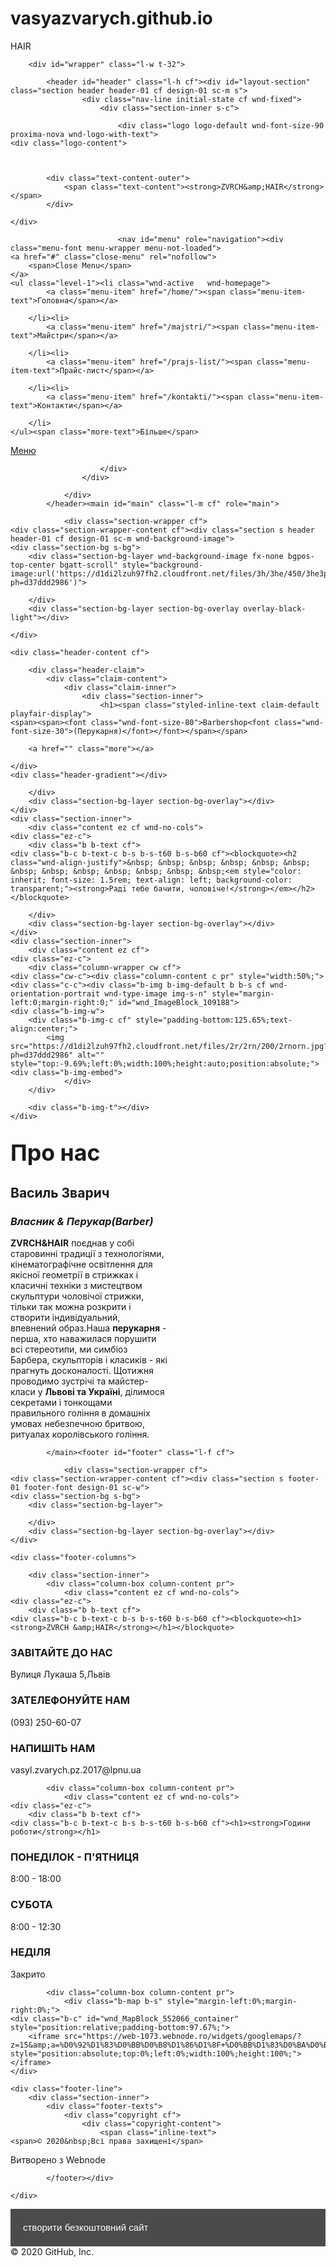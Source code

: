 # vasyazvarych.github.io
HAIR
<!DOCTYPE html>
<!--[if IE 8]><html class="lt-ie10 lt-ie9 no-js" prefix="og: https://ogp.me/ns#" lang="uk"><![endif]--><!--[if IE 9]><html class="lt-ie10 no-js" prefix="og: https://ogp.me/ns#" lang="uk"><![endif]--><!--[if gt IE 9]><!--><html class="no-js" prefix="og: https://ogp.me/ns#" lang="uk"><!--<![endif]--><head><meta charset="utf-8"><link rel="shortcut icon" href="https://d1di2lzuh97fh2.cloudfront.net/files/1j/1jd/1jdr8n.ico?ph=d37ddd2986"><link rel="apple-touch-icon" href="https://d1di2lzuh97fh2.cloudfront.net/files/1j/1jd/1jdr8n.ico?ph=d37ddd2986"><link rel="icon" href="https://d1di2lzuh97fh2.cloudfront.net/files/1j/1jd/1jdr8n.ico?ph=d37ddd2986"><meta http-equiv="X-UA-Compatible" content="IE=edge,chrome=1"><title>MakeUp zvrch</title><meta name="viewport" content="width=device-width,initial-scale=1,viewport-fit=cover"><meta name="msapplication-tap-highlight" content="no"><link href="https://d1di2lzuh97fh2.cloudfront.net/files/3y/3yn/3ynldv.css?ph=d37ddd2986" rel="stylesheet"><link href="https://d1di2lzuh97fh2.cloudfront.net/files/4e/4eg/4egfuu.css?ph=d37ddd2986" rel="stylesheet"><link rel="stylesheet" href="https://d1di2lzuh97fh2.cloudfront.net/files/1k/1ka/1ka1y0.css?ph=d37ddd2986" data-wnd_color_scheme_file=""><link rel="stylesheet" href="https://d1di2lzuh97fh2.cloudfront.net/files/2g/2g7/2g7fhp.css?ph=d37ddd2986" data-wnd_additive_color_file=""><link rel="stylesheet" href="https://d1di2lzuh97fh2.cloudfront.net/files/25/25c/25ceqj.css?ph=d37ddd2986" data-wnd_typography_file=""><meta name="description" content="ZVRCH&amp;amp;HAIR поєднав у собі старовинні традиції з технологіями, кінематографічне освітлення для якісної геометрії в стрижках і класичні техніки з мистецтвом скульптури чоловічої стрижки, тільки так можна розкрити і створити індивідуальний, впевнений образ.Наша перукарня - перша, хто наважилася порушити всі стереотипи, ми симбіоз Барбера, скульпторів..."><meta name="keywords" content=""><meta name="generator" content="Webnode 2"><meta name="apple-mobile-web-app-capable" content="yes"><meta name="apple-mobile-web-app-status-bar-style" content="black"><meta name="format-detection" content="telephone=no">

<meta property="og:url" content="https://makeup-zvrch.webnode.com.ua/"><meta property="og:title" content="MakeUp zvrch"><meta property="og:type" content="article"><meta property="og:description" content="ZVRCH&amp;amp;HAIR поєднав у собі старовинні традиції з технологіями, кінематографічне освітлення для якісної геометрії в стрижках і класичні техніки з мистецтвом скульптури чоловічої стрижки, тільки так можна розкрити і створити індивідуальний, впевнений образ.Наша перукарня - перша, хто наважилася порушити всі стереотипи, ми симбіоз Барбера, скульпторів..."><meta property="og:site_name" content="MakeUp zvrch"><meta property="og:image" content="https://d1di2lzuh97fh2.cloudfront.net/files/2r/2rn/700/2rnorn.jpg?ph=d37ddd2986"><meta property="og:article:published_time" content="2020-05-19T00:00:00+0200"><meta name="robots" content="index,follow"><link rel="canonical" href="https://makeup-zvrch.webnode.com.ua/"><script>window.checkAndChangeSvgColor=function(c){try{var a=document.getElementById(c);if(a){c=[["border","borderColor"],["outline","outlineColor"],["color","color"]];for(var h,b,d,f=[],e=0,m=c.length;e<m;e++)if(h=window.getComputedStyle(a)[c[e][1]].replace(/\s/g,"").match(/^rgb[a]?\(([0-9]{1,3}),([0-9]{1,3}),([0-9]{1,3})/i)){b="";for(var g=1;3>=g;g++)b+=("0"+parseInt(h[g],10).toString(16)).slice(-2);"0"===b.charAt(0)&&(d=parseInt(b.substr(0,2),16),d=Math.max(16,d),b=d.toString(16)+b.slice(-4));f.push(c[e][0]+"="+b)}if(f.length){var k=a.getAttribute("data-src"),l=k+(0>k.indexOf("?")?"?":"&")+f.join("&");a.src!=l&&(a.src=l,a.outerHTML=a.outerHTML)}}}catch(n){}};</script><link rel="stylesheet" href="https://use.typekit.net/cyn5vds.css"><script>(function(i,s,o,g,r,a,m){i['GoogleAnalyticsObject']=r;i[r]=i[r]||function(){
			(i[r].q=i[r].q||[]).push(arguments)},i[r].l=1*new Date();a=s.createElement(o),
			m=s.getElementsByTagName(o)[0];a.async=1;a.src=g;m.parentNode.insertBefore(a,m)
			})(window,document,'script','//www.google-analytics.com/analytics.js','ga');ga('create', 'UA-797705-6', 'auto',{"name":"wnd_header"});ga('wnd_header.set', 'dimension1', 'W2');ga('wnd_header.set', 'anonymizeIp', true);ga('wnd_header.send', 'pageview');</script></head><body class="l l-01 l-box layout-01 wt-boxed-bg c-s-m wt-home ac-s ac-i   b-btn-sq b-btn-s-l b-btn-dn b-btn-bw-1 img-d-n img-t-o img-h-z line-solid b-e-c b-e-ds lbox-d   wnd-fe  wnd-fonts-fallback">
	<div class="wnd-page cs-dblue ac-mred">

		<div id="wrapper" class="l-w t-32">

			<header id="header" class="l-h cf"><div id="layout-section" class="section header header-01 cf design-01 sc-m s">
					<div class="nav-line initial-state cf wnd-fixed">
						<div class="section-inner s-c">

							<div class="logo logo-default wnd-font-size-90 proxima-nova wnd-logo-with-text">
    <div class="logo-content">
        
            
            
            <div class="text-content-outer">
                <span class="text-content"><strong>ZVRCH&amp;HAIR</strong></span>
            </div>
        
    </div>
</div>

							

							<nav id="menu" role="navigation"><div class="menu-font menu-wrapper menu-not-loaded">
	<a href="#" class="close-menu" rel="nofollow">
		<span>Close Menu</span>
	</a>
    <ul class="level-1"><li class="wnd-active   wnd-homepage">
        	<a class="menu-item" href="/home/"><span class="menu-item-text">Головна</span></a>
        	
    	</li><li>
        	<a class="menu-item" href="/majstri/"><span class="menu-item-text">Майстри</span></a>
        	
    	</li><li>
        	<a class="menu-item" href="/prajs-list/"><span class="menu-item-text">Прайс-лист</span></a>
        	
    	</li><li>
        	<a class="menu-item" href="/kontakti/"><span class="menu-item-text">Контакти</span></a>
        	
    	</li>
    </ul><span class="more-text">Більше</span>
</div></nav><script type="application/javascript">var el=document.getElementById("menu");"undefined"!=typeof el&&(el.style.display="none")</script><div id="menu-mobile" class="hidden">
								<a href="#" id="menu-submit"><span></span>Меню</a>
							</div>

						</div>
					</div>

				</div>
			</header><main id="main" class="l-m cf" role="main">

				<div class="section-wrapper cf">
	<div class="section-wrapper-content cf"><div class="section s header header-01 cf design-01 sc-m wnd-background-image">
	<div class="section-bg s-bg">
		<div class="section-bg-layer wnd-background-image fx-none bgpos-top-center bgatt-scroll" style="background-image:url('https://d1di2lzuh97fh2.cloudfront.net/files/3h/3he/450/3he3pe.jpeg?ph=d37ddd2986')">
			
		</div>
		<div class="section-bg-layer section-bg-overlay overlay-black-light"></div>

	</div>

	<div class="header-content cf">

		<div class="header-claim">
			<div class="claim-content">
				<div class="claim-inner">
					<div class="section-inner">
						<h1><span class="styled-inline-text claim-default playfair-display">
	<span><span><font class="wnd-font-size-80">Barbershop<font class="wnd-font-size-30">(Перукарня)</font></font></span></span>
</span></h1>
					</div>
				</div>
			</div>
		</div>


		<a href="" class="more"></a>

	</div>
	<div class="header-gradient"></div>
</div><section class="section s default-01 design-01 sc-b"><div class="section-bg s-bg">
		<div class="section-bg-layer">
			
		</div>
		<div class="section-bg-layer section-bg-overlay"></div>
	</div>
	<div class="section-inner">
		<div class="content ez cf wnd-no-cols">
	<div class="ez-c">
		<div class="b b-text cf">
	<div class="b-c b-text-c b-s b-s-t60 b-s-b60 cf"><blockquote><h2 class="wnd-align-justify">&nbsp; &nbsp; &nbsp; &nbsp; &nbsp; &nbsp; &nbsp; &nbsp; &nbsp; &nbsp; &nbsp; &nbsp; &nbsp;<em style="color: inherit; font-size: 1.5rem; text-align: left; background-color: transparent;"><strong>Радi тебе бачити, чоловiче!</strong></em></h2></blockquote>
</div>
</div>
	</div>
	
</div>
	</div>
</section><section class="section s default-01 design-01 sc-w"><div class="section-bg s-bg">
		<div class="section-bg-layer">
			
		</div>
		<div class="section-bg-layer section-bg-overlay"></div>
	</div>
	<div class="section-inner">
		<div class="content ez cf">
	<div class="ez-c">
		<div class="column-wrapper cw cf">
	<div class="cw-c"><div class="column-content c pr" style="width:50%;">
	<div class="c-c"><div class="b-img b-img-default b b-s cf wnd-orientation-portrait wnd-type-image img-s-n" style="margin-left:0;margin-right:0;" id="wnd_ImageBlock_109188">
    <div class="b-img-w">
        <div class="b-img-c cf" style="padding-bottom:125.65%;text-align:center;">
            <img src="https://d1di2lzuh97fh2.cloudfront.net/files/2r/2rn/200/2rnorn.jpg?ph=d37ddd2986" alt="" style="top:-9.69%;left:0%;width:100%;height:auto;position:absolute;"><div class="b-img-embed">
                </div>
        </div>

        <div class="b-img-t"></div>
    </div>
</div></div>
</div><div class="column-content c pr" style="width:50%;">
	<div class="c-c"><div class="b b-text cf">
	<div class="b-c b-text-c b-s b-s-t60 b-s-b60 cf"><h1><font style="font-size:170%">Про нас</font></h1>

<h2>Василь Зварич</h2>

<h3><em>Власник&nbsp;&amp;&nbsp;Перукар(Barber)</em></h3>

<p><strong>ZVRCH&amp;HAIR</strong> поєднав у собі старовинні традиції з технологіями, кінематографічне освітлення для якісної геометрії в стрижках і класичні техніки з мистецтвом скульптури чоловічої стрижки, тільки так можна розкрити і створити індивідуальний, впевнений образ.Наша <strong>перукарня</strong> - перша, хто наважилася порушити всі стереотипи, ми симбіоз Барбера, скульпторів і класиків - які прагнуть досконалості. Щотижня проводимо зустрічі та майстер-класи у <strong>Львові та Україні</strong>, ділимося секретами і тонкощами правильного гоління в домашніх умовах небезпечною бритвою, ритуалах королівського гоління.&nbsp;<br></p>
</div>
</div></div>
</div></div>
</div>
	</div>
	
</div>
	</div>
</section></div>
</div>

			</main><footer id="footer" class="l-f cf">

				<div class="section-wrapper cf">
	<div class="section-wrapper-content cf"><div class="section s footer-01 footer-font design-01 sc-w">
	<div class="section-bg s-bg">
		<div class="section-bg-layer">
			
		</div>
		<div class="section-bg-layer section-bg-overlay"></div>
	</div>

	<div class="footer-columns">

		<div class="section-inner">
			<div class="column-box column-content pr">
				<div class="content ez cf wnd-no-cols">
	<div class="ez-c">
		<div class="b b-text cf">
	<div class="b-c b-text-c b-s b-s-t60 b-s-b60 cf"><blockquote><h1><strong>ZVRCH &amp;HAIR</strong></h1></blockquote>

<h3 style="text-align: left;">ЗАВІТАЙТЕ ДО НАС</h3>

<p>Вулиця Лукаша 5,Львiв</p>

<h3 style="text-align: left;">ЗАТЕЛЕФОНУЙТЕ НАМ</h3>

<p>(093) 250-60-07</p>

<h3 style="text-align: left;">НАПИШІТЬ НАМ</h3>

<p>vasyl.zvarych.pz.2017@lpnu.ua</p>
</div>
</div>
	</div>
	
</div>
			</div>

			<div class="column-box column-content pr">
				<div class="content ez cf wnd-no-cols">
	<div class="ez-c">
		<div class="b b-text cf">
	<div class="b-c b-text-c b-s b-s-t60 b-s-b60 cf"><h1><strong>Години роботи</strong></h1>

<h3>ПОНЕДІЛОК&nbsp;-&nbsp;П'ЯТНИЦЯ</h3>

<p>8:00 - 18:00</p>

<h3>СУБОТА</h3>

<p>8:00 - 12:30</p>

<h3>НЕДІЛЯ</h3>

<p>Закрито</p>
</div>
</div>
	</div>
	
</div>
			</div>

			<div class="column-box column-content pr">
				<div class="b-map b-s" style="margin-left:0%;margin-right:0%;">
	<div class="b-c" id="wnd_MapBlock_552066_container" style="position:relative;padding-bottom:97.67%;">
		<iframe src="https://web-1073.webnode.ro/widgets/googlemaps/?z=15&amp;a=%D0%92%D1%83%D0%BB%D0%B8%D1%86%D1%8F+%D0%BB%D1%83%D0%BA%D0%B0%D1%88%D0%B0%2C%D0%BB%D1%8C%D0%B2&amp;s=" style="position:absolute;top:0%;left:0%;width:100%;height:100%;"></iframe>
	</div>
</div>
			</div>
		</div>
		<div class="background-stripe"></div>
	</div>

	<div class="footer-line">
		<div class="section-inner">
			<div class="footer-texts">
				<div class="copyright cf">
					<div class="copyright-content">
						<span class="inline-text">
	<span>© 2020&nbsp;Всі права захищені</span>
</span>
					</div>
				</div>
				<div class="system-footer cf">
					<div class="system-footer-content"><div class="sf">
<div class="sf-content">Витворено з Webnode</div>
</div></div>
				</div>
			</div>
			<div class="lang-select cf">
	
</div>
		</div>
	</div>
</div></div>
</div>

			</footer></div>

	</div>

	
<div id="wnd_footer"><style type="text/css">#wnd_footer {display: block; box-sizing: border-box; text-align: center; overflow: hidden; overflow-wrap: break-word; word-wrap: break-word; word-break: break-word; position: relative; width: 100%; font-family: Arial, Roboto, Helvetica, sans-serif; font-weight: normal; font-style: normal; font-size: 15px; line-height: 1.5; background-color: rgba(0, 0, 0, 0.7);}#wnd_footer a {color: #fff; text-decoration: none; display: inline-block;}#wnd_footer_left {width: 100%;}#wnd_footer_left_wrapper {padding: 12px 12px 6px;}#wnd_footer_right {width: 100%;}#wnd_footer_right_wrapper {padding: 6px 12px 14px;}#wnd_footer_logo {background: url(https://d1di2lzuh97fh2.cloudfront.net/client/img/wnd-logo2.svg?ph=d37ddd2986) no-repeat; display: inline-block; width: 103px; height: 20px; opacity: .83;}#wnd_footer_logo b {opacity: 0;}@media only screen and (min-width: 480px) {#wnd_footer_left {float: left; min-height: 60px; width: auto; display: table;}#wnd_footer_left_wrapper {text-align: left; padding: 8px 160px 8px 12px; display: table-cell; vertical-align: middle;}#wnd_footer_right {position: absolute; top: 0; left: auto; right: 12px; bottom: 0; width: auto;}#wnd_footer_right_wrapper {text-align: right; padding: 19px 0;}}@media only screen and (min-width: 768px) {#wnd_footer_left_wrapper {padding: 16px 160px 16px 20px;}#wnd_footer_right {right: 20px;}}@media only screen and (min-width: 1200px) {#wnd_footer_left_wrapper {padding-left: 30px;}#wnd_footer_right {right: 30px;}}@media print {#wnd_footer style {display: none !important;}}</style><div  id="wnd_footer_left"><div id="wnd_footer_left_wrapper"><a  href="https://www.webnode.com.ua?utm_source=text&amp;utm_medium=footer&amp;utm_campaign=free1&amp;utm_content=wnd2" target="_blank" rel="nofollow" >cтворити безкоштовний сайт</a></div></div><div id="wnd_footer_right"><div id="wnd_footer_right_wrapper"><a id="wnd_footer_logo" href="https://www.webnode.com.ua?utm_source=button&amp;utm_medium=footer&amp;utm_campaign=free1&amp;utm_content=wnd2" target="_blank" rel="nofollow" ><b>Webnode</b></a></div></div></div><script type="text/javascript" src="https://d1di2lzuh97fh2.cloudfront.net/files/2k/2k0/2k0op0.js?ph=d37ddd2986"></script><script type="application/javascript">!function(){if(document.body.classList.contains("wnd-cms")===!1){var e=document.querySelectorAll(".footer-texts .copyright .inline-text"),t=document.getElementsByClassName("sf")[0];null!==e&&[].forEach.call(e,function(e){""===e.querySelector("span").innerHTML.trim()&&(e.className+=" empty")}),void 0!==t&&""===t.querySelector(".sf-content").innerHTML.trim()&&(t.className+=" empty",null!==t.previousSibling&&(t.previousSibling.previousSibling.className+=" empty"))}}(),function(){if(0==document.getElementsByClassName("wnd-cms").length)for(var e=document.getElementsByClassName("column-content"),t=0;t<e.length;t++){var s=e[t].querySelector("div"),n=s.getElementsByClassName("b-text-c");void 0!=n[0]&&s.firstChild==s.lastChild&&""===n[0].innerText&&(e[t].classList?e[t].classList.add("column-empty"):(e[t].classList?e[t].classList.contains("column-empty"):new RegExp("\\bcolumn-empty\\b").test(e[t].className))&&(e[t].className+=" column-empty"))}}()</script><script src="https://d1di2lzuh97fh2.cloudfront.net/client.fe/js.compiled/lang.uk.146.js?ph=d37ddd2986" crossorigin="anonymous"></script><script src="https://d1di2lzuh97fh2.cloudfront.net/client.fe/js.compiled/compiled.multi.2-687.js?ph=d37ddd2986" crossorigin="anonymous"></script><script>var wnd = wnd || {};wnd.$data = {"image_content_items":{"wnd_ThumbnailBlock_490443":{"id":"wnd_ThumbnailBlock_490443","type":"wnd.pc.ThumbnailBlock"},"wnd_HeaderSection_header_169101":{"id":"wnd_HeaderSection_header_169101","type":"wnd.pc.HeaderSection"},"wnd_Section_default_389178":{"id":"wnd_Section_default_389178","type":"wnd.pc.Section"},"wnd_ImageBlock_109188":{"id":"wnd_ImageBlock_109188","type":"wnd.pc.ImageBlock"},"wnd_Section_two_cols_image_547275":{"id":"wnd_Section_two_cols_image_547275","type":"wnd.pc.Section"},"wnd_LogoBlock_239194":{"id":"wnd_LogoBlock_239194","type":"wnd.pc.LogoBlock"},"wnd_Section_footer_994877":{"id":"wnd_Section_footer_994877","type":"wnd.pc.Section"}},"svg_content_items":{"wnd_ImageBlock_109188":{"id":"wnd_ImageBlock_109188","type":"wnd.pc.ImageBlock"},"wnd_LogoBlock_239194":{"id":"wnd_LogoBlock_239194","type":"wnd.pc.LogoBlock"}},"content_items":[],"project_info":{"isMultilanguage":false,"eshop_tax_enabled":"1","country_code":"","contact_state":"","eshop_tax_type":"VAT","eshop_discounts":false}};</script><script>wnd.$system = {"filesPath":"https:\/\/makeup-zvrch.webnode.com.ua\/_files\/","staticFiles":"https:\/\/d1di2lzuh97fh2.cloudfront.net\/files","isCms":false,"staticCDNServers":["https:\/\/d1di2lzuh97fh2.cloudfront.net\/"],"fileUploadAllowExtension":["jpg","jpeg","png","gif","bmp","ico","svg","webp","tiff","pdf","doc","docx","ppt","pptx","pps","ppsx","odt","xls","xlsx","txt","rtf","mp3","wma","wav","ogg","amr","flac","m4a","3gp","avi","wmv","mov","mpg","mkv","mp4","mpeg","m4v","swf","gpx","stl","csv","xml","txt","dxf","dwg","iges","igs","step","stp"],"maxUserFormFileLimit":4194304,"frontendLanguage":"uk","backendLanguage":"uk","page":{"id":200000046,"identifier":"home","template":{"id":200000004,"styles":{"typography":"t-32","scheme":"cs-dblue","additiveColor":"ac-mred","acHeadings":false,"acSubheadings":true,"acIcons":true,"acOthers":false,"imageStyle":"img-d-n","imageHover":"img-h-z","imageTitle":"img-t-o","buttonStyle":"b-btn-sq","buttonSize":"b-btn-s-l","buttonDecoration":"b-btn-dn","buttonBorders":"b-btn-bw-1","lineStyle":"line-solid","eshopGridItemAlign":"b-e-c","eshopGridItemStyle":"b-e-ds","lightboxStyle":"lbox-d","background":{"default":null},"backgroundSettings":{"default":""}}},"layout":"homepage","name":"\u0413\u043e\u043b\u043e\u0432\u043d\u0430","html_title":"","language":"uk","langId":1,"isHomepage":true,"meta_description":"","meta_keywords":"","header_code":"","footer_code":"","styles":[],"countFormsEntries":[]},"listingsPrefix":"\/l\/","productPrefix":"\/p\/","cartPrefix":"\/cart\/","checkoutPrefix":"\/checkout\/","isCheckout":false,"isEshop":false,"isProductDetail":false,"isListingDetail":false,"hasEshopAnalytics":false,"gTagId":null,"currency":"USD","format":{"be":{"DATE_TIME":{"mask":"%d.%m.%Y %H:%M","regexp":"^(((0?[1-9]|[1,2][0-9]|3[0,1])\\.(0?[1-9]|1[0-2])\\.[0-9]{1,4})(( [0-1][0-9]| 2[0-3]):[0-5][0-9])?|(([0-9]{4}(0[1-9]|1[0-2])(0[1-9]|[1,2][0-9]|3[0,1])(0[0-9]|1[0-9]|2[0-3])[0-5][0-9][0-5][0-9])))?$"},"DATE":{"mask":"%d.%m.%Y"},"CURRENCY":{"mask":{"point":",","thousands":" ","decimals":2,"mask":"%s","zerofill":true}}},"fe":{"DATE_TIME":{"mask":"%d.%m.%Y %H:%M","regexp":"^(((0?[1-9]|[1,2][0-9]|3[0,1])\\.(0?[1-9]|1[0-2])\\.[0-9]{1,4})(( [0-1][0-9]| 2[0-3]):[0-5][0-9])?|(([0-9]{4}(0[1-9]|1[0-2])(0[1-9]|[1,2][0-9]|3[0,1])(0[0-9]|1[0-9]|2[0-3])[0-5][0-9][0-5][0-9])))?$"},"DATE":{"mask":"%d.%m.%Y"},"CURRENCY":{"mask":{"point":",","thousands":" ","decimals":2,"mask":"%s","zerofill":true}}}},"e_product":null,"listing_item":null,"labels":{"wnd.fe.CookieBar.message":"\u0426\u0435\u0439 \u0441\u0430\u0439\u0442 \u0432\u0438\u043a\u043e\u0440\u0438\u0441\u0442\u043e\u0432\u0443\u0454 \u0444\u0430\u0439\u043b\u0438 cookie \u0434\u043b\u044f \u0437\u0430\u0431\u0435\u0437\u043f\u0435\u0447\u0435\u043d\u043d\u044f \u043d\u0435\u043e\u0431\u0445\u0456\u0434\u043d\u043e\u0457 \u0444\u0443\u043d\u043a\u0446\u0456\u043e\u043d\u0430\u043b\u044c\u043d\u043e\u0441\u0442\u0456 \u0441\u0430\u0439\u0442\u0443. \u0412\u0438\u043a\u043e\u0440\u0438\u0441\u0442\u043e\u0432\u0443\u044e\u0447\u0438 \u043d\u0430\u0448 \u0441\u0430\u0439\u0442, \u0432\u0438 \u043f\u043e\u0433\u043e\u0434\u0436\u0443\u0454\u0442\u0435\u0441\u044f \u0437 \u043d\u0430\u0448\u043e\u044e \u043f\u043e\u043b\u0456\u0442\u0438\u043a\u043e\u044e \u043a\u043e\u043d\u0444\u0456\u0434\u0435\u043d\u0446\u0456\u0439\u043d\u043e\u0441\u0442\u0456.","wnd.fe.FeFooter.createWebsite":"\u0421\u0442\u0432\u043e\u0440\u0456\u0442\u044c \u0432\u043b\u0430\u0441\u043d\u0438\u0439 \u0432\u0435\u0431\u0441\u0430\u0439\u0442 \u0431\u0435\u0437\u043a\u043e\u0448\u0442\u043e\u0432\u043d\u043e!","wnd.fe.FormManager.error.file.notAllowedExtension":"\u041d\u0435 \u043c\u043e\u0436\u043b\u0438\u0432\u043e \u0437\u0430\u0432\u0430\u043d\u0442\u0430\u0436\u0438\u0442\u0438 \u0444\u0430\u0439\u043b \u0442\u0438\u043f\u0443 \u0022{EXTENSION}\u0022.","wnd.fe.FormManager.error.file.required":"\u041e\u0431\u0435\u0440\u0456\u0442\u044c, \u0431\u0443\u0434\u044c \u043b\u0430\u0441\u043a\u0430, \u0444\u0430\u0439\u043b \u0434\u043b\u044f \u0437\u0430\u0432\u0430\u043d\u0442\u0430\u0436\u0435\u043d\u043d\u044f.","wnd.fe.FormManager.error.file.sizeExceeded":"\u041c\u0430\u043a\u0441\u0438\u043c\u0430\u043b\u044c\u043d\u0438\u0439 \u0440\u043e\u0437\u043c\u0456\u0440 \u0444\u0430\u0439\u043b\u0443 - {SIZE} MB.","wnd.fe.FormManager.error.userChangePassword":"\u041f\u0430\u0440\u043e\u043b\u0456 \u043d\u0435 \u0441\u043f\u0456\u0432\u043f\u0430\u0434\u0430\u044e\u0442\u044c","wnd.fe.FormManager.error.userLogin.inactiveAccount":"\u0412\u0430\u0448\u0430 \u0440\u0435\u0454\u0441\u0442\u0440\u0430\u0446\u0456\u044f \u0449\u0435 \u043d\u0435 \u0431\u0443\u043b\u0430 \u0441\u0445\u0432\u0430\u043b\u0435\u043d\u0430, \u0432\u0438 \u043d\u0435 \u043c\u043e\u0436\u0435\u0442\u0435 \u0437\u0430\u0439\u0442\u0438.","wnd.fe.FormManager.error.userLogin.invalidLogin":"\u041d\u0435\u0432\u0456\u0440\u043d\u0435 \u0456\u043c'\u044f \u043a\u043e\u0440\u0438\u0441\u0442\u0443\u0432\u0430\u0447\u0430 (email) \u0447\u0438 \u043f\u0430\u0440\u043e\u043b\u044c!","wnd.fe.ListingData.shortMonthName.Apr":"\u041a\u0432\u0456","wnd.fe.ListingData.shortMonthName.Aug":"\u0421\u0435\u0440","wnd.fe.ListingData.shortMonthName.Dec":"\u0413\u0440\u0443","wnd.fe.ListingData.shortMonthName.Feb":"\u041b\u044e\u0442","wnd.fe.ListingData.shortMonthName.Jan":"\u0421\u0456\u0447","wnd.fe.ListingData.shortMonthName.Jul":"\u041b\u0438\u043f","wnd.fe.ListingData.shortMonthName.Jun":"\u0427\u0435\u0440","wnd.fe.ListingData.shortMonthName.Mar":"\u0411\u0435\u0440","wnd.fe.ListingData.shortMonthName.May":"\u0422\u0440\u0430","wnd.fe.ListingData.shortMonthName.Nov":"\u041b\u0438\u0441","wnd.fe.ListingData.shortMonthName.Oct":"\u0416\u043e\u0432","wnd.fe.ListingData.shortMonthName.Sep":"\u0412\u0435\u0440","wnd.fe.ShoppingCartManager.count.between2And4":"{COUNT} \u0448\u0442.","wnd.fe.ShoppingCartManager.count.moreThan5":"{COUNT} \u0448\u0442.","wnd.fe.ShoppingCartManager.count.one":"{COUNT} \u0448\u0442.","wnd.fe.ShoppingCartTable.label.itemsInStock":"Only {COUNT} pcs available in stock","wnd.fe.ShoppingCartTable.label.itemsInStock.between2And4":"\u041b\u0438\u0448\u0435 {COUNT} \u0448\u0442. \u0434\u043e\u0441\u0442\u0443\u043f\u043d\u043e \u0432 \u043d\u0430\u044f\u0432\u043d\u043e\u0441\u0442\u0456","wnd.fe.ShoppingCartTable.label.itemsInStock.moreThan5":"\u041b\u0438\u0448\u0435 {COUNT} \u0448\u0442. \u0434\u043e\u0441\u0442\u0443\u043f\u043d\u043e \u0432 \u043d\u0430\u044f\u0432\u043d\u043e\u0441\u0442\u0456","wnd.fe.ShoppingCartTable.label.itemsInStock.one":"\u041b\u0438\u0448\u0435 {COUNT} \u0448\u0442. \u0434\u043e\u0441\u0442\u0443\u043f\u043d\u043e \u0432 \u043d\u0430\u044f\u0432\u043d\u043e\u0441\u0442\u0456","wnd.fe.ShoppingCartTable.label.outOfStock":"\u041d\u0435\u043c\u0430 \u0432 \u043d\u0430\u044f\u0432\u043d\u043e\u0441\u0442\u0456","wnd.fe.UserBar.logOut":"\u0412\u0438\u0439\u0442\u0438","wnd.pc.BlogDetailPageZone.next":"\u041d\u043e\u0432\u0456 \u0437\u0430\u043f\u0438\u0441\u0438","wnd.pc.BlogDetailPageZone.previous":"\u0421\u0442\u0430\u0440\u0456 \u0437\u0430\u043f\u0438\u0441\u0438","wnd.pc.FileBlock.download":"\u0417\u041a\u0410\u0427\u0410\u0422\u0418","wnd.pc.FormBlock.action.defaultMessage.text":"\u0424\u043e\u0440\u043c\u0430 \u0431\u0443\u043b\u0430 \u0443\u0441\u043f\u0456\u0448\u043d\u043e \u0432\u0456\u0434\u0456\u0441\u043b\u0430\u043d\u0430.","wnd.pc.FormBlock.action.defaultMessage.title":"\u0414\u044f\u043a\u0443\u0454\u043c\u043e!","wnd.pc.ListingDetailPageZone.next":"\u041d\u0430\u0441\u0442\u0443\u043f\u043d\u0430","wnd.pc.ListingDetailPageZone.previous":"\u041f\u043e\u043f\u0435\u0440\u0435\u0434\u043d\u044f","wnd.pc.ListingItemCopy.namePrefix":"\u041a\u043e\u043f\u0456\u044f","wnd.pc.Option.defaultText":"\u0406\u043d\u0448\u0438\u0439 \u0432\u0430\u0440\u0456\u0430\u043d\u0442","wnd.pc.PageCopy.namePrefix":"\u041a\u043e\u043f\u0456\u044f","wnd.pc.ProductAddToCartBlock.addToCart":"\u0414\u043e \u043a\u043e\u0448\u0438\u043a\u0443","wnd.pc.ProductItem.button.viewDetail":"\u0421\u0442\u043e\u0440\u0456\u043d\u043a\u0430 \u0442\u043e\u0432\u0430\u0440\u0443","wnd.pc.ProductOptionGroupBlock.notSelected":"\u0416\u043e\u0434\u0435\u043d \u0432\u0430\u0440\u0456\u0430\u043d\u0442 \u043d\u0435 \u0432\u0438\u0431\u0440\u0430\u043d\u043e","wnd.pc.ProductOutOfStockBlock.label":"\u041d\u0435\u043c\u0430 \u0432 \u043d\u0430\u044f\u0432\u043d\u043e\u0441\u0442\u0456","wnd.pc.ProductPriceBlock.prefixText":"\u0412\u0456\u0434\u00a0","wnd.pc.ProductPriceBlock.suffixText":"","wnd.pc.ProductsZone.label.collections":"\u041a\u0430\u0442\u0435\u0433\u043e\u0440\u0456\u0457","wnd.pc.ProductsZoneModel.label.allCollections":"\u0412\u0441\u0456 \u043f\u0440\u043e\u0434\u0443\u043a\u0442\u0438","wnd.pc.ShoppingCartTable.label.checkout":"\u041e\u0444\u043e\u0440\u043c\u043b\u0435\u043d\u043d\u044f \u0437\u0430\u043c\u043e\u0432\u043b\u0435\u043d\u043d\u044f","wnd.pc.ShoppingCartTable.label.checkoutDisabled":"\u041e\u0444\u043e\u0440\u043c\u043b\u0435\u043d\u043d\u044f \u0437\u0430\u043c\u043e\u0432\u043b\u0435\u043d\u043d\u044f \u043d\u0435 \u0434\u0430\u043d\u0438\u0439 \u043c\u043e\u043c\u0435\u043d\u0442 \u043d\u0435\u0434\u043e\u0441\u0442\u0443\u043f\u043d\u043e (\u043d\u0435\u0432\u0438\u0431\u0440\u0430\u043d\u043e \u043c\u0435\u0442\u043e\u0434 \u043e\u043f\u043b\u0430\u0442\u0438 \u0442\u0430 \u0434\u043e\u0441\u0442\u0430\u0432\u043a\u0438)","wnd.pc.ShoppingCartTable.label.continue":"\u041f\u0440\u043e\u0434\u043e\u0432\u0436\u0438\u0442\u0438 \u043a\u0443\u043f\u0443\u0432\u0430\u0442\u0438","wnd.pc.ShoppingCartTable.label.delete":"\u0412\u0438\u0434\u0430\u043b\u0438\u0442\u0438","wnd.pc.ShoppingCartTable.label.item":"\u0422\u043e\u0432\u0430\u0440","wnd.pc.ShoppingCartTable.label.price":"\u0426\u0456\u043d\u0430","wnd.pc.ShoppingCartTable.label.quantity":"\u041a\u0456\u043b\u044c\u043a\u0456\u0441\u0442\u044c","wnd.pc.ShoppingCartTable.label.sum":"\u0412\u0441\u044c\u043e\u0433\u043e","wnd.pc.ShoppingCartTable.label.totalPrice":"\u0412\u0441\u044c\u043e\u0433\u043e","wnd.pc.ShoppingCartTable.placeholder.text":"\u041e\u0431\u0435\u0440\u0456\u0442\u044c \u0449\u043e\u0441\u044c \u0456\u0437 \u043a\u0440\u0430\u043c\u043d\u0438\u0446\u0456.","wnd.pc.ShoppingCartTable.placeholder.title":"\u041a\u043e\u0448\u0438\u043a \u043f\u043e\u043a\u0438 \u0449\u043e \u043f\u043e\u0440\u043e\u0436\u043d\u0456\u0439.","wnd.pc.SystemFooterBlock.poweredByWebnode":"\u0412\u0438\u0442\u0432\u043e\u0440\u0435\u043d\u043e \u0437 Webnode","wnd.pc.UserChangePasswordFormBlock.invalidRecoveryUrl":"\u041f\u043e\u0441\u0438\u043b\u0430\u043d\u043d\u044f \u0434\u043b\u044f \u0437\u043c\u0456\u043d\u0438 \u043f\u0430\u0440\u043e\u043b\u044e \u043d\u0435 \u0454 \u0431\u0456\u043b\u044c\u0448\u0435 \u0430\u043a\u0442\u0438\u0432\u043d\u0438\u043c. \u0429\u043e\u0431\u0438 \u043e\u0442\u0440\u0438\u043c\u0430\u0442\u0438 \u043d\u043e\u0432\u0435 \u043f\u043e\u0441\u0438\u043b\u0430\u043d\u043d\u044f, \u043f\u0435\u0440\u0435\u0439\u0434\u0456\u0442\u044c \u043d\u0430 \u0441\u0442\u043e\u0440\u0456\u043d\u043a\u0443 {START_LINK}\u0417\u0430\u0431\u0443\u0442\u0438\u0439 \u043f\u0430\u0440\u043e\u043b\u044c{END_LINK}","wnd.pc.UserRecoveryFormBlock.action.defaultMessage.text":"\u041f\u043e\u0441\u0438\u043b\u0430\u043d\u043d\u044f, \u0449\u043e \u043d\u0430\u0434\u0430\u0441\u0442\u044c \u0432\u0430\u043c \u043c\u043e\u0436\u043b\u0438\u0432\u0456\u0441\u0442\u044c \u0437\u043c\u0456\u043d\u0438 \u043f\u0430\u0440\u043e\u043b\u044e, \u0431\u0443\u043b\u043e \u043d\u0430\u0434\u0456\u0441\u043b\u0430\u043d\u043e \u043d\u0430 \u0432\u0430\u0448\u0443 \u043f\u043e\u0448\u0442\u0443. \u042f\u043a\u0449\u043e \u0432\u0438 \u043d\u0435 \u043e\u0442\u0440\u0438\u043c\u0430\u043b\u0438 email, \u0431\u0443\u0434\u044c \u043b\u0430\u0441\u043a\u0430, \u043f\u0435\u0440\u0435\u0432\u0456\u0440\u0442\u0435 \u043f\u0430\u043f\u043a\u0443 \u0421\u043f\u0430\u043c.","wnd.pc.UserRecoveryFormBlock.action.defaultMessage.title":"\u0415mail \u0437 \u0456\u043d\u0441\u0442\u0440\u0443\u043a\u0446\u0456\u0454\u044e \u0431\u0443\u043b\u043e \u0432\u0456\u0434\u0456\u0441\u043b\u0430\u043d\u043e.","wnd.pc.UserRegistrationFormBlock.action.defaultMessage.text":"\u0412\u0430\u0448\u0430 \u0440\u0435\u0454\u0441\u0442\u0440\u0430\u0446\u0456\u044f \u0447\u0435\u043a\u0430\u0454 \u043d\u0430 \u0441\u0445\u0432\u0430\u043b\u0435\u043d\u043d\u044f. \u041a\u043e\u043b\u0438 \u0432\u0430\u0448\u0430 \u0440\u0435\u0454\u0441\u0442\u0440\u0430\u0446\u0456\u044f \u0431\u0443\u0434\u0435 \u0441\u0445\u0432\u0430\u043b\u0435\u043d\u0430, \u043c\u0438 \u043f\u043e\u0432\u0456\u0434\u043e\u043c\u0438\u043c\u043e \u0432\u0430\u0441 \u043d\u0430 email \u0430\u0434\u0440\u0435\u0441\u0443.","wnd.pc.UserRegistrationFormBlock.action.defaultMessage.title":"\u0414\u044f\u043a\u0443\u0454\u043c\u043e \u0437\u0430 \u0440\u0435\u0454\u0441\u0442\u0440\u0430\u0446\u0456\u044e \u043d\u0430 \u043d\u0430\u0448\u043e\u043c\u0443 \u0441\u0430\u0439\u0442\u0456.","wnd.pm.AddNewPagePattern.onlineStore":"\u0406\u043d\u0442\u0435\u0440\u043d\u0435\u0442-\u043c\u0430\u0433\u0430\u0437\u0438\u043d"},"kbLinks":{"eshopPromoVariants":"https:\/\/www.webnode.ru\/blog\/2018\/11\/eshop-new-variants\/","eshopPromo":"https:\/\/www.webnode.ru\/blog\/2018\/07\/new-eshop2-webnode\/","eshopDiscounts":"https:\/\/us.webnode.com\/support\/index.php?\/Knowledgebase\/Article\/View\/5476\/ ","faq":"https:\/\/www.webnode.com\/support\/index.php?\/Knowledgebase\/List\/Index\/363\/","domainRegistration":"https:\/\/www.webnode.com\/support\/index.php?\/Knowledgebase\/Article\/View\/3188\/","domainBirthdateInfo":"https:\/\/www.webnode.com\/support\/index.php?\/Knowledgebase\/Article\/View\/150\/","domainTransfer":"https:\/\/www.webnode.com\/support\/index.php?\/Knowledgebase\/Article\/View\/3833\/","skRegistration":"https:\/\/www.webnode.com\/support\/index.php?\/Knowledgebase\/Article\/View\/228\/","euTransfer":"https:\/\/www.webnode.com\/support\/index.php?\/Knowledgebase\/Article\/View\/230\/","webmailLogin":"https:\/\/www.webnode.com\/support\/index.php?\/Knowledgebase\/Article\/View\/3213\/","webmail":"https:\/\/www.webnode.com\/support\/index.php?\/Knowledgebase\/List\/Index\/377\/","introduction":"https:\/\/www.webnode.com\/support\/index.php?\/Knowledgebase\/Article\/View\/3065\/","orderTracking":"https:\/\/www.webnode.com\/support\/index.php?\/Knowledgebase\/Article\/View\/4950\/","storageBandwidth":"https:\/\/www.webnode.com\/support\/index.php?\/Knowledgebase\/Article\/View\/440\/","subPage":"https:\/\/www.webnode.com\/support\/index.php?\/Knowledgebase\/Article\/View\/3122\/","import":"https:\/\/www.webnode.com\/support\/index.php?\/Knowledgebase\/Article\/View\/5157\/","checkoutFi":"https:\/\/www.webnode.com\/support\/index.php?\/Knowledgebase\/Article\/View\/5392\/","emailAccounts":"https:\/\/www.webnode.com\/support\/index.php?\/Knowledgebase\/Article\/View\/3211\/"},"aviary":[]};</script></body></html>
© 2020 GitHub, Inc.
